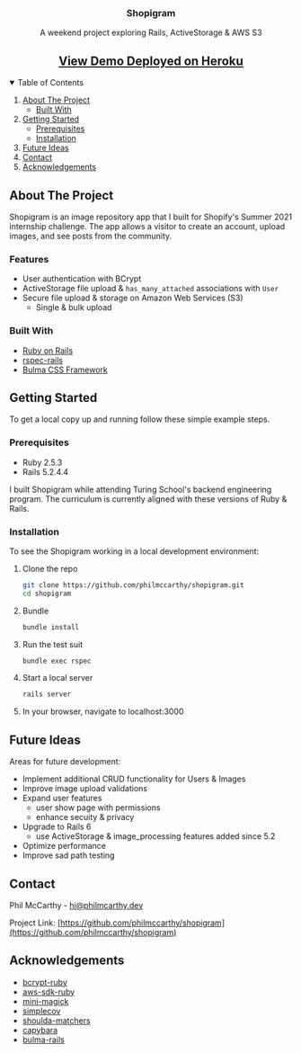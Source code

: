 <!-- PROJECT HEAD -->
<br />
<p align="center">
  <h3 align="center">Shopigram</h3>

  <p align="center">
    A weekend project exploring Rails, ActiveStorage & AWS S3
    <br />
    <h2 align="center">
      <a href="https://shopigram-app.herokuapp.com/">View Demo Deployed on Heroku</a>
    </h2>
  </p>
</p>

<!-- TABLE OF CONTENTS -->
<details open="open">
  <summary>Table of Contents</summary>
  <ol>
    <li>
      <a href="#about-the-project">About The Project</a>
      <ul>
        <li><a href="#built-with">Built With</a></li>
      </ul>
    </li>
    <li>
      <a href="#getting-started">Getting Started</a>
      <ul>
        <li><a href="#prerequisites">Prerequisites</a></li>
        <li><a href="#installation">Installation</a></li>
      </ul>
    </li>
    <li><a href="#future-ideas">Future Ideas</a></li>
    <li><a href="#contact">Contact</a></li>
    <li><a href="#acknowledgements">Acknowledgements</a></li>
  </ol>
</details>



<!-- ABOUT THE PROJECT -->
## About The Project

Shopigram is an image repository app that I built for Shopify's Summer 2021 internship challenge. The app allows a visitor to create an account, upload images, and see posts from the community.

### Features

* User authentication with BCrypt
* ActiveStorage file upload & `has_many_attached` associations with `User`
* Secure file upload & storage on Amazon Web Services (S3)
  * Single & bulk upload

### Built With

* [Ruby on Rails](https://rubyonrails.org/)
* [rspec-rails](https://github.com/rspec/rspec-rails)
* [Bulma CSS Framework](https://bulma.io/)

<!-- GETTING STARTED -->
## Getting Started
To get a local copy up and running follow these simple example steps.

### Prerequisites
* Ruby 2.5.3
* Rails 5.2.4.4

I built Shopigram while attending Turing School's backend engineering program. The curriculum is currently aligned with these versions of Ruby & Rails.

### Installation

To see the Shopigram working in a local development environment:

1. Clone the repo
   ```sh
   git clone https://github.com/philmccarthy/shopigram.git
   cd shopigram
   ```
2. Bundle
   ```sh
   bundle install
   ```
3. Run the test suit
    ```sh
    bundle exec rspec
    ```
4. Start a local server
   ```sh
   rails server
   ```
5. In your browser, navigate to localhost:3000

<!-- ROADMAP -->
## Future Ideas
Areas for future development:

* Implement additional CRUD functionality for Users & Images
* Improve image upload validations
* Expand user features
  * user show page with permissions
  * enhance secuity & privacy
* Upgrade to Rails 6
  * use ActiveStorage & image_processing features added since 5.2
* Optimize performance
* Improve sad path testing

<!-- CONTACT -->
## Contact

Phil McCarthy - [hi@philmcarthy.dev](mailto:hi@philmccarthy.dev)

Project Link: [https://github.com/philmccarthy/shopigram](https://github.com/philmccarthy/shopigram)



<!-- ACKNOWLEDGEMENTS -->
## Acknowledgements
* [bcrypt-ruby](https://github.com/codahale/bcrypt-ruby)
* [aws-sdk-ruby](https://github.com/aws/aws-sdk-ruby)
* [mini-magick](https://github.com/minimagick/minimagick)
* [simplecov](https://github.com/simplecov-ruby/simplecov)
* [shoulda-matchers](https://github.com/thoughtbot/shoulda-matchers)
* [capybara](https://github.com/teamcapybara/capybara)
* [bulma-rails](https://github.com/joshuajansen/bulma-rails)
